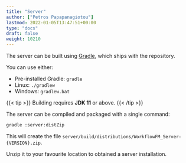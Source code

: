 ```yaml
---
title: "Server"
author: ["Petros Papapanagiotou"]
lastmod: 2022-01-05T13:47:51+00:00
type: "docs"
draft: false
weight: 10210
---
```


The server can be built using [Gradle](https://gradle.org/), which ships with the repository.

You can use either:

-   Pre-installed Gradle: `gradle`
-   Linux: `./gradlew`
-   Windows: `gradlew.bat`

{{< tip >}}
Building requires **JDK 11** or above.
{{< /tip >}}

The server can be compiled and packaged with a single command:

```sh
gradle :server:distZip
```

This will create the file `server/build/distributions/WorkflowFM_Server-{VERSION}.zip`.

Unzip it to your favourite location to obtained a server installation.